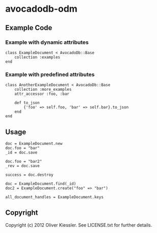 # avocadodb-odm

## Example Code

### Example with dynamic attributes

	class ExampleDocument < AvocadoDb::Base
  		collection :examples
	end

### Example with predefined attributes

	class AnotherExampleDocument < AvocadoDb::Base
  		collection :more_examples
  		attr_accessor :foo, :bar

  		def to_json
    		{'foo' => self.foo, 'bar' => self.bar}.to_json
  		end
	end

## Usage

	doc = ExampleDocument.new
	doc.foo = "bar"
	_id = doc.save

	doc.foo = "bar2"
	_rev = doc.save

	success = doc.destroy
 
	doc = ExampleDocument.find(_id)
	doc2 = ExampleDocument.create("foo" => "bar")

	all_document_handles = ExampleDocument.keys

## Copyright

Copyright (c) 2012 Oliver Kiessler. See LICENSE.txt for
further details.
